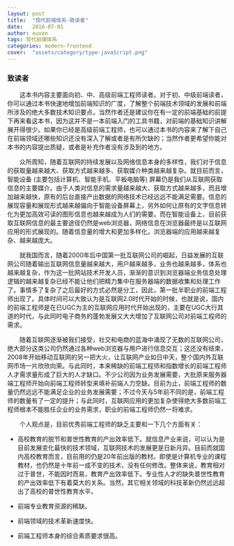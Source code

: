 ```yaml
---
layout: post
title:  "现代前端体系-致读者"
date:   2016-07-01
author: ouven
tags: 现代前端体系
categories: modern-frontend
cover:  "assets/category/type-javaScript.png"
---
```



### 致读者
&emsp;&emsp;这本书内容主要面向初、中、高级前端工程师读者。对于初、中级前端读者，你可以通过本书快速地增加前端知识的广度，了解整个前端技术领域的发展和前端所涉及的绝大多数技术知识要点，当然作者还是建议你在有一定的前端基础的前提下再来看这本书，因为这并不是一本前端入门的工具书籍，对前端的基础知识讲解展开得很少。如果你已经是高级前端工程师，也可以通过本书的内容来了解下自己在前端领域还哪些知识还没有深入了解或者是有所欠缺的；当然作者更希望你能对本书的内容提出质疑，或者是补充作者没有涉及到的地方。

&emsp;&emsp;众所周知，随着互联网的持续发展以及网络信息本身的多样性，我们对于信息的获取量越来越大、获取方式越来越多、获取媒介种类越来越复杂。就目前而言，智能设备 (主要包括计算机、智能手机、平板电脑等) 屏幕仍是我们从互联网获取信息的主要媒介。由于人类对信息的需求量越来越大、获取方式越来越多，而且增加越来越快，原有的后台直接产出数据的网络技术已经远远不能满足需要。信息的展现容量和展现形式越来越偏向于智能设备屏幕上，另外如何让原有的文字信息转化为更加高效可读的图形信息也越来越成为人们的需要。而在智能设备上，目前获取互联网信息的最主要途径仍然是web浏览器，网络信息在浏览器最终是以互联网应用的形式展现的。随着信息量的增大和更加多样化，浏览器端的应用越来越复杂、越来越庞大。

&emsp;&emsp;就我国而言，随着2000年后中国第一批互联网公司的崛起，日益发展的互联网公司随着输出互联网信息量越来越大，用户越来越多，业务也越来越多，体系也越来越复杂，作为这一批网站技术开发人员，渐渐的意识到浏览器端业务信息处理逻辑的越来越复杂已经不能让他们把精力集中在服务器端的数据收集和处理工作了。事情多了复杂了之后最好的方式必然是分工，因此，第一批半职业的前端工程师出现了。具体时间可以大致认为是互联网2.0时代开始的时候，也就是说，国内的前端工程师是在已UGC为主的互联网应用时代开始出现的，主要在UGC大行其道的时代，与此同时电子商务的蓬勃发展又大大增加了互联网公司对前端工程师的需求。

&emsp;&emsp;随着互联网逐渐被我们接受，社交和电商的蓝海中涌现了无数的互联网公司，绝大部分这类公司仍然通过各种web浏览器与用户进行信息交互；这还没有结束，2008年开始移动互联网的另一把大火，让互联网产业如日中天，整个国内外互联网市场一片欣欣向荣。与此同时，本来稀缺的前端工程师和指数增长的前端工程师人才需求量形成了巨大的人才缺口。不少公司因为业务发展需要，大批原来服务器端工程师开始向前端工程师转型来填补前端人力空缺。目前为止，前端工程师的数量仍然远远不能满足企业的业务发展需要；不过今天与5年前不同的是，前端工程师的数量有了一定的提升；与此同时，互联网应用的更加复杂使得绝大多数前端工程师根本不能胜任企业的业务需求，职业的前端工程师仍然一将难求。

&emsp;&emsp;个人观点是，目前优秀前端工程师的缺乏主要和一下几个方面有关：

 * 高校教育的脱节和普世性教育的产出效率低下。就信息产业来说，可以认为是目前发展变化最快的技术领域，互联网技术的发展更是日新月异。目前而就国内高校教育而言，目前用的仍是20年前出版的教材。即使是计算机专业的课程教材，也仍然是十年前一成不变的技术，没有任何修改。整体来说，教育相对过于普世，不能因时而易，教育产出效率低下。专业性人才的缺失普世性教育的产出效率低下有着莫大的关系。当然，其它相关领域的科技革新仍然远远超出了高校的普世性教育水平。

 * 前端专业教育资源的稀缺。
 * 前端领域的技术革新速度快。
 * 前端工程师本身的综合素质要求很高。




